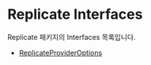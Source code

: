 # Replicate Interfaces

Replicate 패키지의 Interfaces 목록입니다.

- [ReplicateProviderOptions](./ReplicateProviderOptions.md)
